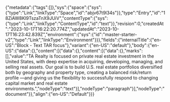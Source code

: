 {"metadata":{"tags":[]},"sys":{"space":{"sys":{"type":"Link","linkType":"Space","id":"abjv67t9l34s"}},"type":"Entry","id":"18ZiAW8Kl9TszaTnX9JUiV","contentType":{"sys":{"type":"Link","linkType":"ContentType","id":"text"}},"revision":0,"createdAt":"2023-10-17T16:22:20.774Z","updatedAt":"2023-10-17T16:23:42.839Z","environment":{"sys":{"id":"master-starter-v2","type":"Link","linkType":"Environment"}}},"fields":{"internalTitle":{"en-US":"Block - Text TAR focus"},"variant":{"en-US":"default"},"body":{"en-US":{"data":{},"content":[{"data":{},"content":[{"data":{},"marks":[],"value":"TA Realty is focused on private real estate investment in the United States, with deep expertise in acquiring, developing, managing, and selling real assets. Our goal is to build U.S. real estate portfolios diversified both by geography and property type, creating a balanced risk/return profile —and giving us the flexibility to successfully respond to changing capital market and real estate environments.","nodeType":"text"}],"nodeType":"paragraph"}],"nodeType":"document"}},"align":{"en-US":"Default"}}}